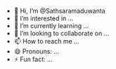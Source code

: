 - 👋 Hi, I’m @Sathsaramaduwanta
- 👀 I’m interested in ...
- 🌱 I’m currently learning ...
- 💞️ I’m looking to collaborate on ...
- 📫 How to reach me ...
- 😄 Pronouns: ...
- ⚡ Fun fact: ...

<!---
Sathsaramaduwanta/Sathsaramaduwanta is a ✨ special ✨ repository because its `README.md` (this file) appears on your GitHub profile.
You can click the Preview link to take a look at your changes.
--->
